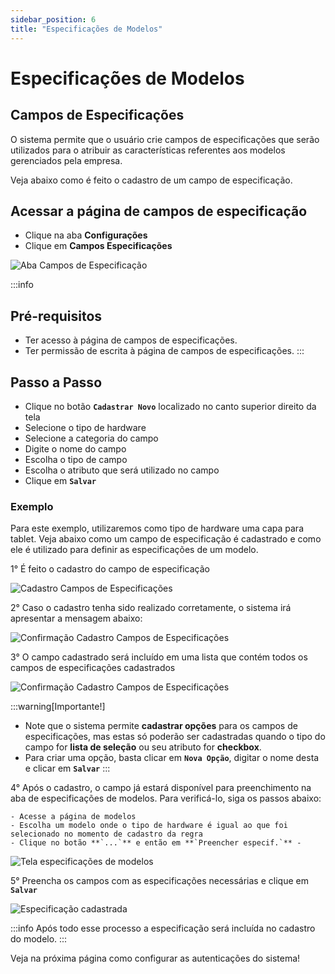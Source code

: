 ```yaml
---
sidebar_position: 6
title: "Especificações de Modelos"
---
```


# Especificações de Modelos

## Campos de Especificações

O sistema permite que o usuário crie campos de especificações que serão utilizados para o atribuir as características referentes aos modelos gerenciados pela empresa.

Veja abaixo como é feito o cadastro de um campo de especificação.

## Acessar a página de campos de especificação

- Clique na aba **Configurações**
- Clique em **Campos Especificações**

![Aba Campos de Especificação](/img/images/aba_campos_especificacao.png)

:::info

## Pré-requisitos

- Ter acesso à página de campos de especificações.
- Ter permissão de escrita à página de campos de especificações.
  :::

## Passo a Passo

- Clique no botão **`Cadastrar Novo`** localizado no canto superior direito da tela
- Selecione o tipo de hardware
- Selecione a categoria do campo
- Digite o nome do campo
- Escolha o tipo de campo
- Escolha o atributo que será utilizado no campo
- Clique em **`Salvar`**

### Exemplo

Para este exemplo, utilizaremos como tipo de hardware uma capa para tablet. Veja abaixo como um campo de especificação é cadastrado e como ele é utilizado para definir as especificações de um modelo.

1° É feito o cadastro do campo de especificação

![Cadastro Campos de Especificações](/img/images/cadastro_campos_especificacoes.png)

2° Caso o cadastro tenha sido realizado corretamente, o sistema irá apresentar a mensagem abaixo:

![Confirmação Cadastro Campos de Especificações](/img/images/confirmacao_cadastro_campo.png)

3° O campo cadastrado será incluído em uma lista que contém todos os campos de especificações cadastrados

![Confirmação Cadastro Campos de Especificações](/img/images/lista_campos.png)

:::warning[Importante!]

- Note que o sistema permite **cadastrar opções** para os campos de especificações, mas estas só poderão ser cadastradas quando o tipo do campo for **lista de seleção** ou seu atributo for **checkbox**.
- Para criar uma opção, basta clicar em **`Nova Opção`**, digitar o nome desta e clicar em **`Salvar`**
  :::

4° Após o cadastro, o campo já estará disponível para preenchimento na aba de especificações de modelos. Para verificá-lo, siga os passos abaixo:

    - Acesse a página de modelos
    - Escolha um modelo onde o tipo de hardware é igual ao que foi selecionado no momento de cadastro da regra
    - Clique no botão **`...`** e então em **`Preencher especif.`** -

![Tela especificações de modelos](/img/images/pagina_modelos_espec.png)

5° Preencha os campos com as especificações necessárias e clique em **`Salvar`**

![Especificação cadastrada](/img/images/espec_cadastrada.png)

:::info
Após todo esse processo a especificação será incluída no cadastro do modelo.
:::

Veja na próxima página como configurar as autenticações do sistema!

